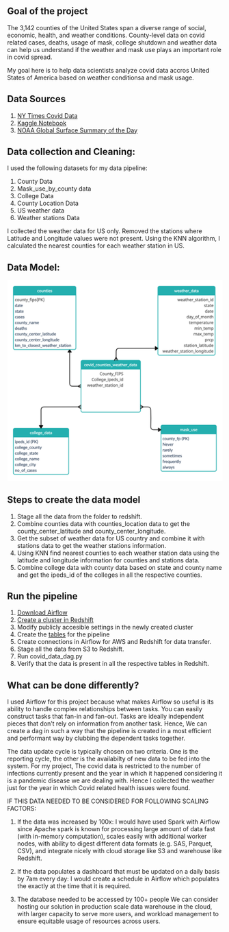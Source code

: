 ## Goal of the project

The 3,142 counties of the United States span a diverse range of social, economic, health, and weather conditions. County-level data on covid related cases, deaths, usage of mask, college shutdown and weather data can help us understand if the weather and mask use plays an important role in covid spread.

My goal here is to help data scientists analyze covid data accros United States of America based on weather conditionsa and mask usage.

## Data Sources
1) [NY Times Covid Data](https://github.com/nytimes/covid-19-data) 
2) [Kaggle Notebook](https://www.kaggle.com/kerneler/starter-enriched-nytimes-covid19-u-s-69697254-e?select=us_county_pop_and_shps.csv)
3) [NOAA Global Surface Summary of the Day](https://www.ncei.noaa.gov/access/metadata/landing-page/bin/iso?id=gov.noaa.ncdc:C00516)

## Data collection and Cleaning:

I used the following datasets for my data pipeline:
1) County Data
2) Mask_use_by_county data
3) College Data
4) County Location Data
5) US weather data
6) Weather stations Data

I collected the weather data for US only. Removed the stations where Latitude and Longitude values were not present.
Using the KNN algorithm, I calculated the nearest counties for each weather station in US.

## Data Model:

![alt text](https://github.com/surbhithole/airflow_covid_data_pipeline/blob/main/covid_data_model.png)

## Steps to create the data model

1) Stage all the data from the folder to redshift.
2) Combine counties data with counties_location data to get the county_center_latitude and county_center_longitude.
3) Get the subset of weather data for US country and combine it with stations data to get the weather stations information.
4) Using KNN find nearest counties to each weather station data using the latitude and longitude information for counties and stations data.
5) Combine college data with county data based on state and county name and get the ipeds_id of the colleges in all the respective counties.

## Run the pipeline

1) [Download Airflow](https://arpitrana.medium.com/install-airflow-on-macos-guide-fc66399b2a9e)
2) [Create a cluster in Redshift](https://docs.aws.amazon.com/redshift/latest/dg/tutorial-loading-data-launch-cluster.html)
4) Modify publicly accesible settings in the newly created cluster
3) Create the [tables](https://github.com/surbhithole/airflow_covid_data_pipeline/blob/main/create_tables.sql) for the pipeline
4) Create connections in Airflow for AWS and Redshift for data transfer.
5) Stage all the data from S3 to Redshift.
6) Run covid_data_dag.py
7) Verify that the data is present in all the respective tables in Redshift.

## What can be done differently?

I used Airflow for this project because what makes Airflow so useful is its ability to handle complex relationships between tasks. You can easily construct tasks that fan-in and fan-out. Tasks are ideally independent pieces that don’t rely on information from another task. Hence, We can create a dag in such a way that the pipeline is created in a most efficient and performant way by clubbing the dependent tasks together.

The data update cycle is typically chosen on two criteria. One is the reporting cycle, the other is the availabilty of new data to be fed into the system. For my project, The covid data is restricted to the number of infections currently present and the year in which it happened considering it is a pandemic disease we are dealing with. Hence I collected the weather just for the year in which Covid related health issues were found. 

IF THIS DATA NEEDED  TO BE CONSIDERED FOR FOLLOWING SCALING FACTORS:

1) If the data was increased by 100x:
   I would have used Spark with Airflow since Apache spark is known for processing large amount of data fast (with in-memory computation), scales easily with additional worker nodes, with ability to digest different data formats (e.g. SAS, Parquet, CSV), and integrate nicely with cloud storage like S3 and warehouse like Redshift.
   
2) If the data populates a dashboard that must be updated on a daily basis by 7am every day:
   I would create a schedule in Airflow which populates the exactly at the time that it is required.
   
3) The database needed to be accessed by 100+ people
   We can consider hosting our solution in production scale data warehouse in the cloud, with larger capacity to serve more users, and workload management to ensure equitable usage of resources across users.

